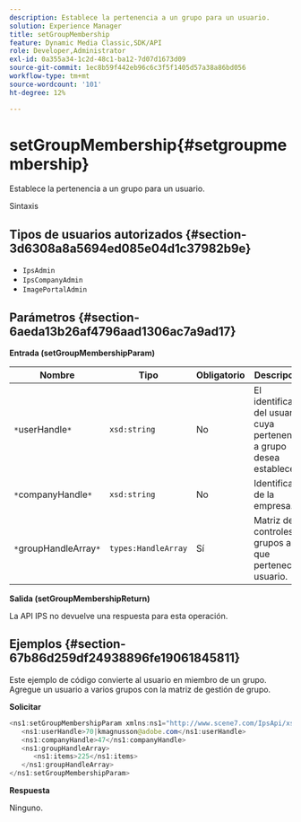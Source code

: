 ```yaml
---
description: Establece la pertenencia a un grupo para un usuario.
solution: Experience Manager
title: setGroupMembership
feature: Dynamic Media Classic,SDK/API
role: Developer,Administrator
exl-id: 0a355a34-1c2d-48c1-ba12-7d07d1673d09
source-git-commit: 1ec8b59f442eb96c6c3f5f1405d57a38a86bd056
workflow-type: tm+mt
source-wordcount: '101'
ht-degree: 12%

---
```


# setGroupMembership{#setgroupmembership}

Establece la pertenencia a un grupo para un usuario.

Sintaxis

## Tipos de usuarios autorizados {#section-3d6308a8a5694ed085e04d1c37982b9e}

* `IpsAdmin`
* `IpsCompanyAdmin`
* `ImagePortalAdmin`

## Parámetros {#section-6aeda13b26af4796aad1306ac7a9ad17}

**Entrada (setGroupMembershipParam)**

| Nombre | Tipo | Obligatorio | Descripción |
|---|---|---|---|
| `*`userHandle`*` | `xsd:string` | No | El identificador del usuario cuya pertenencia a grupo desea establecer. |
| `*`companyHandle`*` | `xsd:string` | No | Identificador de la empresa. |
| `*`groupHandleArray`*` | `types:HandleArray` | Sí | Matriz de controles a grupos a los que pertenece el usuario. |

**Salida (setGroupMembershipReturn)**

La API IPS no devuelve una respuesta para esta operación.

## Ejemplos {#section-67b86d259df24938896fe19061845811}

Este ejemplo de código convierte al usuario en miembro de un grupo. Agregue un usuario a varios grupos con la matriz de gestión de grupo.

**Solicitar**

```java
<ns1:setGroupMembershipParam xmlns:ns1="http://www.scene7.com/IpsApi/xsd">
   <ns1:userHandle>70|kmagnusson@adobe.com</ns1:userHandle>
   <ns1:companyHandle>47</ns1:companyHandle>
   <ns1:groupHandleArray>
      <ns1:items>225</ns1:items>
   </ns1:groupHandleArray>
</ns1:setGroupMembershipParam>
```

**Respuesta**

Ninguno.
